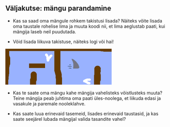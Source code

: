 ## Väljakutse: mängu parandamine

- Kas sa saad oma mängule rohkem takistusi lisada? Näiteks võite lisada oma taustale rohelise lima ja muuta koodi nii, et lima aeglustab paati, kui mängija laseb neil puudutada.

- Võid lisada liikuva takistuse, näiteks logi või hai!

![ekraanipilt](images/boat-obstacles.png)

- Kas te saate oma mängu kahe mängija vahelisteks võistlusteks muuta? Teine mängija peab juhtima oma paati üles-noolega, et liikuda edasi ja vasakule ja paremale nooleklahve.

- Kas saate luua erinevaid tasemeid, lisades erinevaid taustasid, ja kas saate seejärel lubada mängijal valida tasandite vahel?